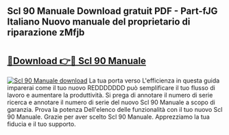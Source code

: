 ## Scl 90 Manuale Download gratuit PDF - Part-fJG Italiano Nuovo manuale del proprietario di riparazione zMfjb

# <h2><a href="http://dfbejjy.blite.top/?on=Scl+90+Manuale">🔗Download 👉🔴 Scl 90 Manuale</a></h2>

[![Scl 90 Manuale download](https://i.imgur.com/lujVjoI.png)](http://dfbejjy.blite.top/?on=Scl+90+Manuale)
La tua porta verso L'efficienza in questa guida imparerai come il tuo nuovo REDDDDDDD può semplificare il tuo flusso di lavoro e aumentare la produttività. Si prega di annotare il numero di serie ricerca e annotare il numero di serie del nuovo Scl 90 Manuale a scopo di garanzia. Prova la potenza Dell'elenco delle funzionalità con il tuo nuovo Scl 90 Manuale. Grazie per aver scelto Scl 90 Manuale. Apprezziamo la tua fiducia e il tuo supporto.
